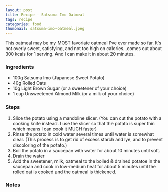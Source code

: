 ```yaml
---
layout: post
title: Recipe - Satsuma Imo Oatmeal
tags: recipe
categories: food
thumbnail: satsuma-imo-oatmeal.jpeg
---
```


This oatmeal may be my MOST favoriate oatmeal I've ever made so far. It's not overly sweet, satisfying, and not too high on calories...comes out about 300 kcals for 1 serving. And I can make it in about 20 minutes.

### Ingredients

- 100g Satsuma Imo (Japanese Sweet Potato)
- 40g Rolled Oats
- 10g Light Brown Sugar (or a sweetener of your choice)
- 1 cup Unsweetened Almond Milk (or a milk of your choice)

### Steps

1. Slice the potato using a mandoline slicer. (You can cut the potato with a cooking knife instead. I use the slicer so that the potato is super thin which means I can cook it MUCH faster)
1. Rinse the potato in cold water several times until water is somewhat clear. (This process is to get rid of excess starch and lye, and to prevent discoloring of the potato.)
1. Boil the potato in a saucepan with water for about 10 minutes until soft.
1. Drain the water
1. Add the sweetener, milk, oatmeal to the boiled & drained potatoe in the saucepan and cook in low-medium heat for about 5 minutes until the rolled oat is cooked and the oatmeal is thickened.

### Notes